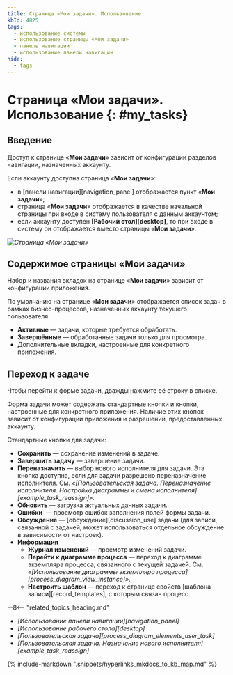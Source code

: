 ```yaml
---
title: Страница «Мои задачи». Использование
kbId: 4825
tags:
  - использование системы
  - использование страницы «Мои задачи»
  - панель навигации
  - использование панели навигации
hide:
  - tags
---
```


# Страница «Мои задачи». Использование {: #my_tasks}

## Введение

Доступ к странице «**Мои задачи**» зависит от конфигурации разделов навигации, назначенных аккаунту.

Если аккаунту доступна страница «**Мои задачи**»:

- в [панели навигации][navigation_panel] отображается пункт «**Мои задачи**»;
- страница «**Мои задачи**» отображается в качестве начальной страницы при входе в систему пользователя с данным аккаунтом;
- если аккаунту доступен **[Рабочий стол][desktop]**, то при входе в систему он отображается вместо страницы «**Мои задачи**».

_![Страница «Мои задачи»](my_tasks.png)_

## Содержимое страницы «Мои задачи»

Набор и названия вкладок на странице «**Мои задачи**» зависит от конфигурации приложения.

По умолчанию на странице «**Мои задачи**» отображается список задач в рамках бизнес-процессов, назначенных аккаунту текущего пользователя:

- **Активные** — задачи, которые требуется обработать.
- **Завершённые** — обработанные задачи только для просмотра.
- Дополнительные вкладки, настроенные для конкретного приложения.

## Переход к задаче

Чтобы перейти к форме задачи, дважды нажмите её строку в списке.

Форма задачи может содержать стандартные кнопки и кнопки, настроенные для конкретного приложения. Наличие этих кнопок зависит от конфигурации приложения и разрешений, предоставленных аккаунту.

Стандартные кнопки для задачи:

- **Сохранить** — сохранение изменений в задаче.
- **Завершить задачу** — завершение задачи.
- **Переназначить** — выбор нового исполнителя для задачи. Эта кнопка доступна, если для задачи разрешено переназначение исполнителя. См. _«[Пользовательская задача. Переназначение исполнителя. Настройка диаграммы и смена исполнителя][example_task_reassign]»_.
- **Обновить** <i class=" fal  fa-sync-alt "></i> — загрузка актуальных данных задачи.
- **Ошибки** <i class="fal  fa-exclamation-triangle"></i> — просмотр ошибок заполнения полей формы задачи.
- **Обсуждение** <i class="fal  fa-comment-dots"></i> — [обсуждение][discussion_use] задачи (для записи, связанной с задачей, может использоваться отдельное обсуждение в зависимости от настроек).
- **Информация** <i class="fal  fa-edit "></i>
    - **Журнал изменений** <i class="fal fa-history "></i> — просмотр изменений задачи.
    - **Перейти к диаграмме процесса** <i class="fal fa-external-link-square "></i> — переход к диаграмме экземпляра процесса, связанного с текущей задачей. См. _«[Использование диаграммы экземпляра процесса][process_diagram_view_instance]»_.
    - **Настроить шаблон** <i class="fal fa-external-link-square "></i> — переход к странице свойств [шаблона записи][record_templates], с которым связан процесс.

<div class="relatedTopics" markdown="block">

--8<-- "related_topics_heading.md"

- _[Использование панели навигации][navigation_panel]_
- _[Использование рабочего стола][desktop]_
- _[Пользовательская задача][process_diagram_elements_user_task]_
- _[Пользовательская задача. Назначение нового исполнителя][example_task_reassign]_

</div>

{% include-markdown ".snippets/hyperlinks_mkdocs_to_kb_map.md" %}
